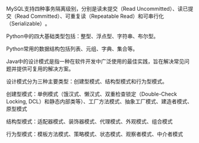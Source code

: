 MySQL支持四种事务隔离级别，分别是读未提交（Read Uncommitted）、读已提交（Read Committed）、可重复读（Repeatable Read）和可串行化（Serializable）‌。

Python中的四大基础类型‌包括：整型、浮点型、字符串、布尔型。

Python常用的数据结构包括列表、元组、字典、集合等。

Java中的设计模式‌是指一种在软件开发中广泛使用的最佳实践，旨在解决常见问题并提供可复用的解决方案。

设计模式分为三种主要类型：创建型模式、结构型模式和行为型模式。

创建型模式：‌单例模式（饿汉式、懒汉式、双重检查锁定（Double-Check Locking, DCL）和静态内部类等‌）、工厂方法模式、抽象工厂模式、建造者模式、‌原型模式

结构型模式：适配器模式、‌装饰器模式、‌代理模式、外观模式、组合模式

行为型模式：‌模板方法模式、‌策略模式、状态模式、观察者模式、‌中介者模式


